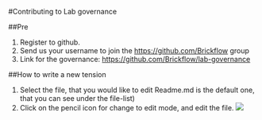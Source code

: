 #Contributing to Lab governance

##Pre
 1. Register to github.
 2. Send us your username to join the https://github.com/Brickflow group
 3. Link for the governance: https://github.com/Brickflow/lab-governance

##How to write a new tension
 1. Select the file, that you would like to edit 
 Readme.md is the default one, that you can see under the file-list)
 2. Click on the pencil icon for change to edit mode, and edit the file.
 ![](https://raw.githubusercontent.com/Brickflow/lab-governance/master/images/cont_1.png) 

